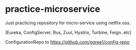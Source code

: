 # practice-microservice

Just practicing repository for micro-service using netflix oss.

(Eureka, ConfigServer, Bus, Zuul, Hystrix, Turbine, Feign..etc)


ConfigurationRepo to  https://github.com/ggree1/config-repo
